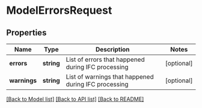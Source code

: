 # ModelErrorsRequest

## Properties
Name | Type | Description | Notes
------------ | ------------- | ------------- | -------------
**errors** | **string** | List of errors that happened during IFC processing | [optional] 
**warnings** | **string** | List of warnings that happened during IFC processing | [optional] 

[[Back to Model list]](../README.md#documentation-for-models) [[Back to API list]](../README.md#documentation-for-api-endpoints) [[Back to README]](../README.md)


